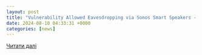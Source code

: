 ```yaml
---
layout: post
title: "Vulnerability Allowed Eavesdropping via Sonos Smart Speakers - SecurityWeek"
date: 2024-08-10 04:33:31 +0000
categories: [news]
---
```


[Читати далі](https://www.securityweek.com/vulnerability-allowed-eavesdropping-via-sonos-smart-speakers/)
